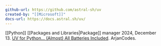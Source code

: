 ```yaml
---
github-url: https://github.com/astral-sh/uv
created-by: "[[Microsoft]]"
docs-url: https://docs.astral.sh/uv/
---
```



[[Python]] [[Packages and Libraries|Package]] manager
2024, December 13. [UV for Python… (Almost) All Batteries Included](http://localhost:5173/). ArjanCodes.
